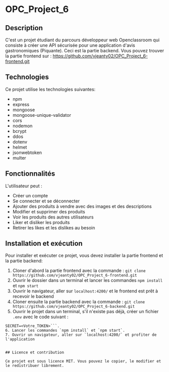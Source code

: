 # OPC_Project_6

## Description

C'est un projet étudiant du parcours développeur web Openclassroom qui consiste à créer une API sécurisée pour une application d'avis gastronomiques (Piquante). Ceci est la partie backend. Vous pouvez trouver la partie frontend sur : https://github.com/vjeanty02/OPC_Project_6-frontend.git

## Technologies

Ce projet utilise les technologies suivantes:

- npm
- express
- mongoose
- mongoose-unique-validator
- cors
- nodemon
- bcrypt
- ddos
- dotenv
- helmet
- jsonwebtoken
- multer

## Fonctionnalités

L'utilisateur peut :

- Créer un compte
- Se connecter et se déconnecter
- Ajouter des produits à vendre avec des images et des descriptions
- Modifier et supprimer des produits  
- Voir les produits des autres utilisateurs
- Liker et disliker les produits
- Retirer les likes et les dislikes au besoin

## Installation et exécution

Pour installer et exécuter ce projet, vous devez installer la partie frontend et la partie backend:

1. Cloner d'abord la partie frontend avec la commande : `git clone https://github.com/vjeanty02/OPC_Project_6-frontend.git`
2. Ouvrir le dossier dans un terminal et lancer les commandes `npm install` et `npm start`
3. Ouvrir le navigateur, aller sur `localhost:4200/` et le frontend est prêt à recevoir le backend
4. Cloner ensuite la partie backend avec la commande : `git clone https://github.com/vjeanty02/OPC_Project_6-backend.git`
5. Ouvrir le projet dans un terminal, s'il n'existe pas déjà, créer un fichier `.env` avec le code suivant :
```DB_URL= <Votre_Url_de_connexion_MongoDB>
SECRET=<Votre_TOKEN>```. 
6. Lancer les commandes `npm install` et `npm start`. 
7. Ouvrir un navigateur, aller sur `localhost:4200/` et profiter de l'application


## Licence et contribution

Ce projet est sous licence MIT. Vous pouvez le copier, le modifier et le redistribuer librement.

